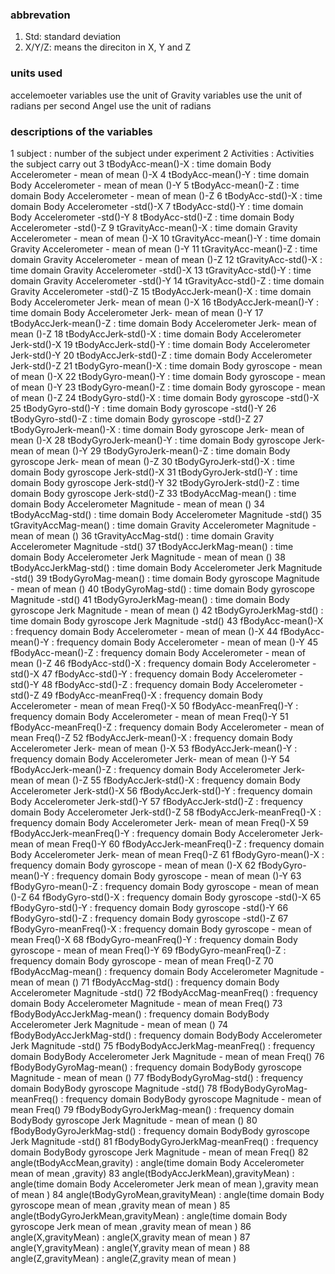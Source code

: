 ### abbrevation 
1. Std: standard deviation
2. X/Y/Z: means the direciton in X, Y and Z
### units used
accelemoeter variables use the unit of 
Gravity variables use the unit of radians per second
Angel use the unit of radians
### descriptions of the variables
1 subject :    number of the subject under experiment
2 Activities :    Activities the subject carry out
3 tBodyAcc-mean()-X :    time domain Body Accelerometer - mean of mean ()-X
4 tBodyAcc-mean()-Y :    time domain Body Accelerometer - mean of mean ()-Y
5 tBodyAcc-mean()-Z :    time domain Body Accelerometer - mean of mean ()-Z
6 tBodyAcc-std()-X :    time domain Body Accelerometer -std()-X
7 tBodyAcc-std()-Y :    time domain Body Accelerometer -std()-Y
8 tBodyAcc-std()-Z :    time domain Body Accelerometer -std()-Z
9 tGravityAcc-mean()-X :    time domain Gravity Accelerometer - mean of mean ()-X
10 tGravityAcc-mean()-Y :    time domain Gravity Accelerometer - mean of mean ()-Y
11 tGravityAcc-mean()-Z :    time domain Gravity Accelerometer - mean of mean ()-Z
12 tGravityAcc-std()-X :    time domain Gravity Accelerometer -std()-X
13 tGravityAcc-std()-Y :    time domain Gravity Accelerometer -std()-Y
14 tGravityAcc-std()-Z :    time domain Gravity Accelerometer -std()-Z
15 tBodyAccJerk-mean()-X :    time domain Body Accelerometer Jerk- mean of mean ()-X
16 tBodyAccJerk-mean()-Y :    time domain Body Accelerometer Jerk- mean of mean ()-Y
17 tBodyAccJerk-mean()-Z :    time domain Body Accelerometer Jerk- mean of mean ()-Z
18 tBodyAccJerk-std()-X :    time domain Body Accelerometer Jerk-std()-X
19 tBodyAccJerk-std()-Y :    time domain Body Accelerometer Jerk-std()-Y
20 tBodyAccJerk-std()-Z :    time domain Body Accelerometer Jerk-std()-Z
21 tBodyGyro-mean()-X :    time domain Body gyroscope - mean of mean ()-X
22 tBodyGyro-mean()-Y :    time domain Body gyroscope - mean of mean ()-Y
23 tBodyGyro-mean()-Z :    time domain Body gyroscope - mean of mean ()-Z
24 tBodyGyro-std()-X :    time domain Body gyroscope -std()-X
25 tBodyGyro-std()-Y :    time domain Body gyroscope -std()-Y
26 tBodyGyro-std()-Z :    time domain Body gyroscope -std()-Z
27 tBodyGyroJerk-mean()-X :    time domain Body gyroscope Jerk- mean of mean ()-X
28 tBodyGyroJerk-mean()-Y :    time domain Body gyroscope Jerk- mean of mean ()-Y
29 tBodyGyroJerk-mean()-Z :    time domain Body gyroscope Jerk- mean of mean ()-Z
30 tBodyGyroJerk-std()-X :    time domain Body gyroscope Jerk-std()-X
31 tBodyGyroJerk-std()-Y :    time domain Body gyroscope Jerk-std()-Y
32 tBodyGyroJerk-std()-Z :    time domain Body gyroscope Jerk-std()-Z
33 tBodyAccMag-mean() :    time domain Body Accelerometer  Magnitude - mean of mean ()
34 tBodyAccMag-std() :    time domain Body Accelerometer  Magnitude -std()
35 tGravityAccMag-mean() :    time domain Gravity Accelerometer  Magnitude - mean of mean ()
36 tGravityAccMag-std() :    time domain Gravity Accelerometer  Magnitude -std()
37 tBodyAccJerkMag-mean() :    time domain Body Accelerometer Jerk Magnitude - mean of mean ()
38 tBodyAccJerkMag-std() :    time domain Body Accelerometer Jerk Magnitude -std()
39 tBodyGyroMag-mean() :    time domain Body gyroscope  Magnitude - mean of mean ()
40 tBodyGyroMag-std() :    time domain Body gyroscope  Magnitude -std()
41 tBodyGyroJerkMag-mean() :    time domain Body gyroscope Jerk Magnitude - mean of mean ()
42 tBodyGyroJerkMag-std() :    time domain Body gyroscope Jerk Magnitude -std()
43 fBodyAcc-mean()-X :    frequency domain Body Accelerometer - mean of mean ()-X
44 fBodyAcc-mean()-Y :    frequency domain Body Accelerometer - mean of mean ()-Y
45 fBodyAcc-mean()-Z :    frequency domain Body Accelerometer - mean of mean ()-Z
46 fBodyAcc-std()-X :    frequency domain Body Accelerometer -std()-X
47 fBodyAcc-std()-Y :    frequency domain Body Accelerometer -std()-Y
48 fBodyAcc-std()-Z :    frequency domain Body Accelerometer -std()-Z
49 fBodyAcc-meanFreq()-X :    frequency domain Body Accelerometer - mean of mean Freq()-X
50 fBodyAcc-meanFreq()-Y :    frequency domain Body Accelerometer - mean of mean Freq()-Y
51 fBodyAcc-meanFreq()-Z :    frequency domain Body Accelerometer - mean of mean Freq()-Z
52 fBodyAccJerk-mean()-X :    frequency domain Body Accelerometer Jerk- mean of mean ()-X
53 fBodyAccJerk-mean()-Y :    frequency domain Body Accelerometer Jerk- mean of mean ()-Y
54 fBodyAccJerk-mean()-Z :    frequency domain Body Accelerometer Jerk- mean of mean ()-Z
55 fBodyAccJerk-std()-X :    frequency domain Body Accelerometer Jerk-std()-X
56 fBodyAccJerk-std()-Y :    frequency domain Body Accelerometer Jerk-std()-Y
57 fBodyAccJerk-std()-Z :    frequency domain Body Accelerometer Jerk-std()-Z
58 fBodyAccJerk-meanFreq()-X :    frequency domain Body Accelerometer Jerk- mean of mean Freq()-X
59 fBodyAccJerk-meanFreq()-Y :    frequency domain Body Accelerometer Jerk- mean of mean Freq()-Y
60 fBodyAccJerk-meanFreq()-Z :    frequency domain Body Accelerometer Jerk- mean of mean Freq()-Z
61 fBodyGyro-mean()-X :    frequency domain Body gyroscope - mean of mean ()-X
62 fBodyGyro-mean()-Y :    frequency domain Body gyroscope - mean of mean ()-Y
63 fBodyGyro-mean()-Z :    frequency domain Body gyroscope - mean of mean ()-Z
64 fBodyGyro-std()-X :    frequency domain Body gyroscope -std()-X
65 fBodyGyro-std()-Y :    frequency domain Body gyroscope -std()-Y
66 fBodyGyro-std()-Z :    frequency domain Body gyroscope -std()-Z
67 fBodyGyro-meanFreq()-X :    frequency domain Body gyroscope - mean of mean Freq()-X
68 fBodyGyro-meanFreq()-Y :    frequency domain Body gyroscope - mean of mean Freq()-Y
69 fBodyGyro-meanFreq()-Z :    frequency domain Body gyroscope - mean of mean Freq()-Z
70 fBodyAccMag-mean() :    frequency domain Body Accelerometer  Magnitude - mean of mean ()
71 fBodyAccMag-std() :    frequency domain Body Accelerometer  Magnitude -std()
72 fBodyAccMag-meanFreq() :    frequency domain Body Accelerometer  Magnitude - mean of mean Freq()
73 fBodyBodyAccJerkMag-mean() :    frequency domain BodyBody Accelerometer Jerk Magnitude - mean of mean ()
74 fBodyBodyAccJerkMag-std() :    frequency domain BodyBody Accelerometer Jerk Magnitude -std()
75 fBodyBodyAccJerkMag-meanFreq() :    frequency domain BodyBody Accelerometer Jerk Magnitude - mean of mean Freq()
76 fBodyBodyGyroMag-mean() :    frequency domain BodyBody gyroscope  Magnitude - mean of mean ()
77 fBodyBodyGyroMag-std() :    frequency domain BodyBody gyroscope  Magnitude -std()
78 fBodyBodyGyroMag-meanFreq() :    frequency domain BodyBody gyroscope  Magnitude - mean of mean Freq()
79 fBodyBodyGyroJerkMag-mean() :    frequency domain BodyBody gyroscope Jerk Magnitude - mean of mean ()
80 fBodyBodyGyroJerkMag-std() :    frequency domain BodyBody gyroscope Jerk Magnitude -std()
81 fBodyBodyGyroJerkMag-meanFreq() :    frequency domain BodyBody gyroscope Jerk Magnitude - mean of mean Freq()
82 angle(tBodyAccMean,gravity) :    angle(time domain Body Accelerometer  mean of mean ,gravity)
83 angle(tBodyAccJerkMean),gravityMean) :    angle(time domain Body Accelerometer Jerk mean of mean ),gravity mean of mean )
84 angle(tBodyGyroMean,gravityMean) :    angle(time domain Body gyroscope  mean of mean ,gravity mean of mean )
85 angle(tBodyGyroJerkMean,gravityMean) :    angle(time domain Body gyroscope Jerk mean of mean ,gravity mean of mean )
86 angle(X,gravityMean) :    angle(X,gravity mean of mean )
87 angle(Y,gravityMean) :    angle(Y,gravity mean of mean )
88 angle(Z,gravityMean) :    angle(Z,gravity mean of mean )
